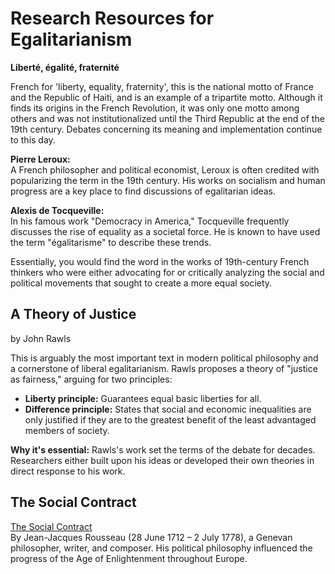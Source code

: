 # Research Resources for Egalitarianism

**Liberté, égalité, fraternité**

French for 'liberty, equality, fraternity', this is the national motto of France and the Republic of Haiti, and is an example of a tripartite motto. Although it finds its origins in the French Revolution, it was only one motto among others and was not institutionalized until the Third Republic at the end of the 19th century. Debates concerning its meaning and implementation continue to this day.  

**Pierre Leroux:**  
A French philosopher and political economist, Leroux is often credited with popularizing the term in the 19th century. His works on socialism and human progress are a key place to find discussions of egalitarian ideas.  

**Alexis de Tocqueville:**  
In his famous work "Democracy in America," Tocqueville frequently discusses the rise of equality as a societal force. He is known to have used the term "égalitarisme" to describe these trends.  

Essentially, you would find the word in the works of 19th-century French thinkers who were either advocating for or critically analyzing the social and political movements that sought to create a more equal society.  

## A Theory of Justice  
by John Rawls

This is arguably the most important text in modern political philosophy and a cornerstone of liberal egalitarianism. Rawls proposes a theory of "justice as fairness," arguing for two principles:

- **Liberty principle:** Guarantees equal basic liberties for all.
- **Difference principle:** States that social and economic inequalities are only justified if they are to the greatest benefit of the least advantaged members of society.

**Why it's essential:** Rawls's work set the terms of the debate for decades. Researchers either built upon his ideas or developed their own theories in direct response to his work.

## The Social Contract

[The Social Contract](https://en.wikipedia.org/wiki/The_Social_Contract)  
By Jean-Jacques Rousseau (28 June 1712 – 2 July 1778), a Genevan philosopher, writer, and composer. His political philosophy influenced the progress of the Age of Enlightenment throughout Europe.  

